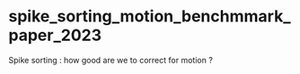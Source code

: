 # spike_sorting_motion_benchmmark_paper_2023
Spike sorting : how good are we to correct for motion ?
